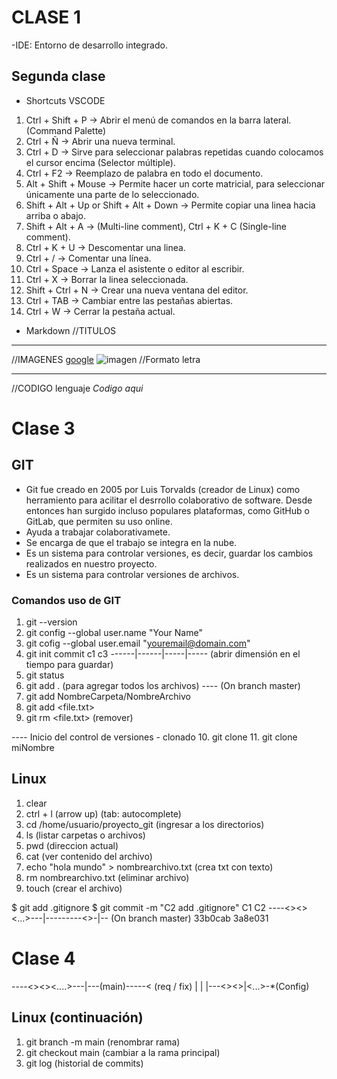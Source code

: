 # CLASE 1

-IDE: Entorno de desarrollo integrado.

## Segunda clase

* Shortcuts VSCODE

1. Ctrl + Shift + P -> Abrir el menú de comandos en la barra lateral. (Command Palette)
2. Ctrl + Ñ -> Abrir una nueva terminal.
3. Ctrl + D -> Sirve para seleccionar palabras repetidas cuando colocamos el cursor encima (Selector múltiple).
4. Ctrl + F2 -> Reemplazo de palabra en todo el documento.
5. Alt + Shift + Mouse -> Permite hacer un corte matricial, para seleccionar únicamente una parte de lo seleccionado.
6. Shift + Alt + Up or Shift + Alt + Down -> Permite copiar una linea hacia arriba o abajo.
7. Shift + Alt + A -> (Multi-line comment), Ctrl + K + C (Single-line comment).
8. Ctrl + K + U -> Descomentar una linea.
9. Ctrl + / -> Comentar una línea.
10. Ctrl + Space -> Lanza el asistente o editor al escribir.
11. Ctrl + X -> Borrar la linea seleccionada.
12. Shift + Ctrl + N -> Crear una nueva ventana del editor.
13. Ctrl + TAB -> Cambiar entre las pestañas abiertas.
14. Ctrl + W -> Cerrar la pestaña actual.

* Markdown
//TITULOS
<!-- 
# titulo 1
## titulo 2
### titulo 3
#### titulo 4
##### titulo 5 
-->
***
//IMAGENES
[google](URL)
![imagen](ruta/de/la/imagen)
//Formato letra
<!-- 
**negrita**
__negrita__
***Negrita y cursiva***
___Negrita y cursiva___ 
-->

***
//CODIGO
lenguaje
_Codigo aqui_

# Clase 3

## GIT

* Git fue creado en 2005 por Luis Torvalds (creador de Linux) como herramiento para acilitar el desrrollo colaborativo de software. Desde entonces han surgido incluso populares plataformas, como GitHub o GitLab, que permiten su uso online.
* Ayuda a trabajar colaborativamete.
* Se encarga de que el trabajo se integra en la nube.
* Es un sistema para controlar versiones, es decir, guardar los cambios realizados en nuestro proyecto.
* Es un sistema para controlar versiones de archivos.

### Comandos uso de GIT

1. git --version
2. git config --global user.name "Your Name"  
3. git cofig --global user.email "<youremail@domain.com>"
4. git init
    commit   c1    c3
------|------|-----|----- (abrir dimensión en el tiempo para guardar)
5. git status
6. git add . (para agregar todos los archivos)
---- (On branch master)
7. git add NombreCarpeta/NombreArchivo
8. git add <file.txt>
9. git rm <file.txt> (remover)

---- Inicio del control de versiones - clonado
10. git clone <URL del repositorio>
11. git clone <URL del repositorio> miNombre

## Linux

1. clear
2. ctrl + l     (arrow up) (tab: autocomplete)
3. cd /home/usuario/proyecto_git (ingresar a los directorios)
4. ls          (listar carpetas o archivos)
5. pwd  (direccion actual)
6. cat (ver contenido del archivo)
7. echo "hola mundo" > nombrearchivo.txt (crea txt con texto)
8. rm nombrearchivo.txt (eliminar archivo)
9. touch  (crear el archivo)

$ git add .gitignore
$ git commit -m "C2 add .gitignore"
                C1           C2
----<><><...>---|---------<>-|-- (On branch master)
              33b0cab      3a8e031

# Clase 4

----<><><....>---|---(main)-----< (req / fix)
                 |
                 |
                 |---<><>|<...>-*(Config)

## Linux (continuación)

1. git branch -m main (renombrar rama)
2. git checkout main (cambiar a la rama principal)
3. git log (historial de commits)
